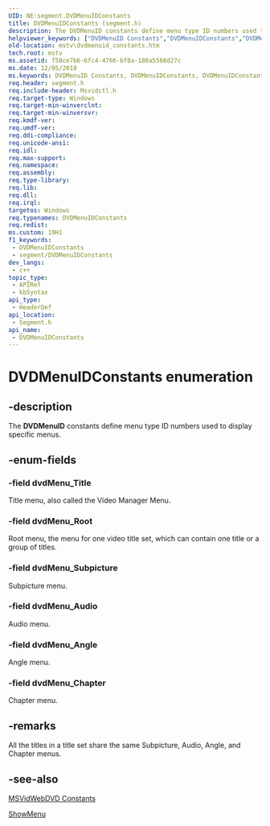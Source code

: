 ```yaml
---
UID: NE:segment.DVDMenuIDConstants
title: DVDMenuIDConstants (segment.h)
description: The DVDMenuID constants define menu type ID numbers used to display specific menus.
helpviewer_keywords: ["DVDMenuID Constants","DVDMenuIDConstants","DVDMenuIDConstants enumeration [Microsoft TV Technologies]","DVDMenuIDConstantsEnumeration","dvdMenu_Angle","dvdMenu_Audio","dvdMenu_Chapter","dvdMenu_Root","dvdMenu_Subpicture","dvdMenu_Title","enumeration [Microsoft TV Technologies]","mstv.dvdmenuid_constants","segment/","segment/dvdMenu_Angle","segment/dvdMenu_Audio","segment/dvdMenu_Chapter","segment/dvdMenu_Root","segment/dvdMenu_Subpicture","segment/dvdMenu_Title"]
old-location: mstv\dvdmenuid_constants.htm
tech.root: mstv
ms.assetid: f58ce7b6-6fc4-4766-bf8a-180a5568d27c
ms.date: 12/05/2018
ms.keywords: DVDMenuID Constants, DVDMenuIDConstants, DVDMenuIDConstants enumeration [Microsoft TV Technologies], DVDMenuIDConstantsEnumeration, dvdMenu_Angle, dvdMenu_Audio, dvdMenu_Chapter, dvdMenu_Root, dvdMenu_Subpicture, dvdMenu_Title, enumeration [Microsoft TV Technologies], mstv.dvdmenuid_constants, segment/, segment/dvdMenu_Angle, segment/dvdMenu_Audio, segment/dvdMenu_Chapter, segment/dvdMenu_Root, segment/dvdMenu_Subpicture, segment/dvdMenu_Title
req.header: segment.h
req.include-header: Msvidctl.h
req.target-type: Windows
req.target-min-winverclnt: 
req.target-min-winversvr: 
req.kmdf-ver: 
req.umdf-ver: 
req.ddi-compliance: 
req.unicode-ansi: 
req.idl: 
req.max-support: 
req.namespace: 
req.assembly: 
req.type-library: 
req.lib: 
req.dll: 
req.irql: 
targetos: Windows
req.typenames: DVDMenuIDConstants
req.redist: 
ms.custom: 19H1
f1_keywords:
 - DVDMenuIDConstants
 - segment/DVDMenuIDConstants
dev_langs:
 - c++
topic_type:
 - APIRef
 - kbSyntax
api_type:
 - HeaderDef
api_location:
 - Segment.h
api_name:
 - DVDMenuIDConstants
---
```


# DVDMenuIDConstants enumeration


## -description

The <b>DVDMenuID</b> constants define menu type ID numbers used to display specific menus.

## -enum-fields

### -field dvdMenu_Title

Title menu, also called the Video Manager Menu.

### -field dvdMenu_Root

Root menu, the menu for one video title set, which can contain one title or a group of titles.

### -field dvdMenu_Subpicture

Subpicture menu.

### -field dvdMenu_Audio

Audio menu.

### -field dvdMenu_Angle

Angle menu.

### -field dvdMenu_Chapter

Chapter menu.

## -remarks

All the titles in a title set share the same Subpicture, Audio, Angle, and Chapter menus.

## -see-also

<a href="/previous-versions/dd695183(v=vs.85)">MSVidWebDVD Constants</a>



<a href="/windows/desktop/api/strmif/nf-strmif-idvdcontrol2-showmenu">ShowMenu</a>